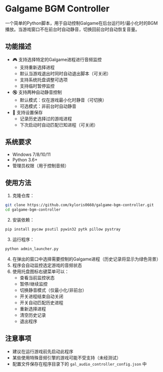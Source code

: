 # Galgame BGM Controller

一个简单的Python脚本，用于自动控制Galgame在后台运行时/最小化时的BGM播放。当游戏窗口不在前台时自动静音，切换回前台时自动恢复音量。

## 功能描述

- 🎮 支持选择特定的Galgame进程进行音频监控
  - 支持重新选择进程
  - 默认当游戏退出时同时自动退出脚本（可关闭）
  - 支持系统托盘调整可选项
  - 支持临时暂停监控
- 🔇 支持两种自动静音控制
  - 默认模式：仅在游戏最小化时静音（可切换）
  - 可选模式：非前台时自动静音
- 💾 支持设置保存
  - 记录历史选择过的游戏进程
  - 下次启动时自动匹配已知进程（可关闭）

## 系统要求

- Windows 7/8/10/11
- Python 3.6+
- 管理员权限（用于控制音频）

## 使用方法

1. 克隆仓库：

```bash
git clone https://github.com/kyloris0660/galgame-bgm-controller.git
cd galgame-bgm-controller
```

2. 安装依赖：

```bash
pip install pycaw psutil pywin32 pytk pillow pystray
```

3. 运行程序：

```bash
python admin_launcher.py
```

4. 在弹出的窗口中选择需要控制的Galgame进程（历史记录将显示为绿色背景）
5. 程序会自动监控选定游戏的音频状态
6. 使用托盘图标右键菜单可以：
   - 查看当前监控状态
   - 暂停/继续监控
   - 切换静音模式（仅最小化/非前台）
   - 开关进程结束自动关闭
   - 开关自动匹配历史进程
   - 重新选择进程
   - 清空历史记录
   - 退出程序

## 注意事项

- 建议在运行游戏前先启动此程序
- 某些使用特殊音频引擎的游戏可能不受支持（未经测试）
- 配置文件保存在程序目录下的 `gal_audio_controller_config.json` 中